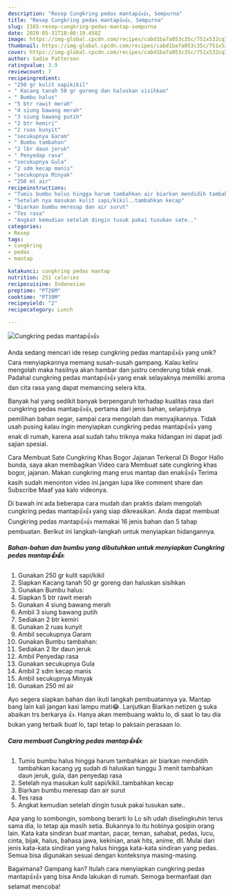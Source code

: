 ```yaml
---
description: "Resep Cungkring pedas mantap👍👍, Sempurna"
title: "Resep Cungkring pedas mantap👍👍, Sempurna"
slug: 2165-resep-cungkring-pedas-mantap-sempurna
date: 2020-05-31T18:08:19.458Z
image: https://img-global.cpcdn.com/recipes/cabd1ba7a053c35c/751x532cq70/cungkring-pedas-mantap👍👍-foto-resep-utama.jpg
thumbnail: https://img-global.cpcdn.com/recipes/cabd1ba7a053c35c/751x532cq70/cungkring-pedas-mantap👍👍-foto-resep-utama.jpg
cover: https://img-global.cpcdn.com/recipes/cabd1ba7a053c35c/751x532cq70/cungkring-pedas-mantap👍👍-foto-resep-utama.jpg
author: Sadie Patterson
ratingvalue: 3.9
reviewcount: 7
recipeingredient:
- "250 gr kulit sapikikil"
- " Kacang tanah 50 gr goreng dan haluskan sisihkan"
- " Bumbu halus"
- "5 btr rawit merah"
- "4 siung bawang merah"
- "3 siung bawang putih"
- "2 btr kemiri"
- "2 ruas kunyit"
- "secukupnya Garam"
- " Bumbu tambahan"
- "2 lbr daun jeruk"
- " Penyedap rasa"
- "secukupnya Gula"
- "2 sdm kecap manis"
- "secukupnya Minyak"
- "250 ml air"
recipeinstructions:
- "Tumis bumbu halus hingga harum tambahkan air biarkan mendidih tambahkan kacang yg sudah di haluskan tunggu 3 menit tambahkan daun jeruk, gula, dan penyedap rasa"
- "Setelah nya masukan kulit sapi/kikil..tambahkan kecap"
- "Biarkan bumbu meresap dan air surut"
- "Tes rasa"
- "Angkat kemudian setelah dingin tusuk pakai tusukan sate.."
categories:
- Resep
tags:
- cungkring
- pedas
- mantap

katakunci: cungkring pedas mantap 
nutrition: 251 calories
recipecuisine: Indonesian
preptime: "PT26M"
cooktime: "PT39M"
recipeyield: "2"
recipecategory: Lunch

---
```



![Cungkring pedas mantap👍👍](https://img-global.cpcdn.com/recipes/cabd1ba7a053c35c/751x532cq70/cungkring-pedas-mantap👍👍-foto-resep-utama.jpg)

Anda sedang mencari ide resep cungkring pedas mantap👍👍 yang unik? Cara menyiapkannya memang susah-susah gampang. Kalau keliru mengolah maka hasilnya akan hambar dan justru cenderung tidak enak. Padahal cungkring pedas mantap👍👍 yang enak selayaknya memiliki aroma dan cita rasa yang dapat memancing selera kita.

Banyak hal yang sedikit banyak berpengaruh terhadap kualitas rasa dari cungkring pedas mantap👍👍, pertama dari jenis bahan, selanjutnya pemilihan bahan segar, sampai cara mengolah dan menyajikannya. Tidak usah pusing kalau ingin menyiapkan cungkring pedas mantap👍👍 yang enak di rumah, karena asal sudah tahu triknya maka hidangan ini dapat jadi sajian spesial.

Cara Membuat Sate Cungkring Khas Bogor Jajanan Terkenal Di Bogor Hallo bunda, saya akan membagikan Video cara Membuat sate cungkring khas bogor, jajanan. Makan cungkring mang erus mantap dan enak👍👍 Terima kasih sudah menonton video ini.jangan lupa like comment share dan Subscribe Maaf yaa kalo videonya.


Di bawah ini ada beberapa cara mudah dan praktis dalam mengolah cungkring pedas mantap👍👍 yang siap dikreasikan. Anda dapat membuat Cungkring pedas mantap👍👍 memakai 16 jenis bahan dan 5 tahap pembuatan. Berikut ini langkah-langkah untuk menyiapkan hidangannya.

<!--inarticleads1-->

##### Bahan-bahan dan bumbu yang dibutuhkan untuk menyiapkan Cungkring pedas mantap👍👍:

1. Gunakan 250 gr kulit sapi/kikil
1. Siapkan  Kacang tanah 50 gr goreng dan haluskan sisihkan
1. Gunakan  Bumbu halus:
1. Siapkan 5 btr rawit merah
1. Gunakan 4 siung bawang merah
1. Ambil 3 siung bawang putih
1. Sediakan 2 btr kemiri
1. Gunakan 2 ruas kunyit
1. Ambil secukupnya Garam
1. Gunakan  Bumbu tambahan:
1. Sediakan 2 lbr daun jeruk
1. Ambil  Penyedap rasa
1. Gunakan secukupnya Gula
1. Ambil 2 sdm kecap manis
1. Ambil secukupnya Minyak
1. Gunakan 250 ml air


Ayo segera siapkan bahan dan ikuti langkah pembuatannya ya. Mantap bang lain kali jangan kasi lampu mati😂. Lanjutkan Biarkan netizen g suka abaikan trs berkarya 👍. Hanya akan membuang waktu lo, di saat lo tau dia bukan yang terbaik buat lo, tapi tetap lo paksain perasaan lo. 

<!--inarticleads2-->

##### Cara membuat Cungkring pedas mantap👍👍:

1. Tumis bumbu halus hingga harum tambahkan air biarkan mendidih tambahkan kacang yg sudah di haluskan tunggu 3 menit tambahkan daun jeruk, gula, dan penyedap rasa
1. Setelah nya masukan kulit sapi/kikil..tambahkan kecap
1. Biarkan bumbu meresap dan air surut
1. Tes rasa
1. Angkat kemudian setelah dingin tusuk pakai tusukan sate..


Apa yang lo sombongin, sombong berarti lo Lo sih udah diselingkuhin terus sama dia, lo tetap aja masih setia. Bukannya lo itu hobinya gosipin orang lain. Kata kata sindiran buat mantan, pacar, teman, sahabat, pedas, lucu, cinta, bijak, halus, bahasa jawa, kekinian, anak hits, anime, dll. Mulai dari jenis kata-kata sindiran yang halus hingga kata-kata sindiran yang pedas. Semua bisa digunakan sesuai dengan konteksnya masing-masing. 

Bagaimana? Gampang kan? Itulah cara menyiapkan cungkring pedas mantap👍👍 yang bisa Anda lakukan di rumah. Semoga bermanfaat dan selamat mencoba!
